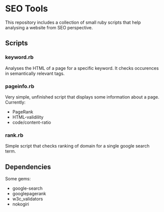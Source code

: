 SEO Tools
=========

This repository includes a collection of small ruby scripts that help analysing a website from SEO perspective.

Scripts
-------

### keyword.rb
Analyses the HTML of a page for a specific keyword. It checks occurences in semantically relevant tags.

### pageinfo.rb
Very simple, unfinished script that displays some information about a page.
Currently:

* PageRank
* HTML-validility
* code/content-ratio

### rank.rb
Simple script that checks ranking of domain for a single google search term.

Dependencies
------------
Some gems:

* google-search
* googlepagerank
* w3c_validators
* nokogiri

